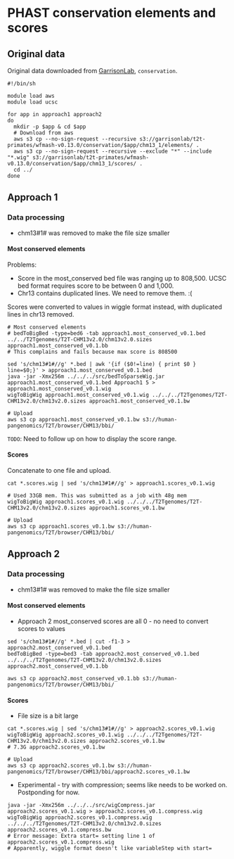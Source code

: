 # PHAST conservation elements and scores

## Original data
Original data downloaded from [GarrisonLab](https://garrisonlab.s3.amazonaws.com/index.html?prefix=t2t-primates/wfmash-v0.13.0/), `conservation`.

```shell
#!/bin/sh

module load aws
module load ucsc

for app in approach1 approach2
do
  mkdir -p $app & cd $app
  # Download from aws
  aws s3 cp --no-sign-request --recursive s3://garrisonlab/t2t-primates/wfmash-v0.13.0/conservation/$app/chm13_1/elements/ .
  aws s3 cp --no-sign-request --recursive --exclude "*" --include "*.wig" s3://garrisonlab/t2t-primates/wfmash-v0.13.0/conservation/$app/chm13_1/scores/ .
  cd ../
done
```

## Approach 1
### Data processing
* chm13#1# was removed to make the file size smaller

#### Most conserved elements
Problems:
* Score in the most_conserved bed file was ranging up to 808,500. UCSC bed format requires score to be between 0 and 1,000.
* Chr13 contains duplicated lines. We need to remove them. :(

Scores were converted to values in wiggle format instead, with duplicated lines in chr13 removed.

```shell
# Most conserved elements
# bedToBigBed -type=bed6 -tab approach1.most_conserved_v0.1.bed ../../T2Tgenomes/T2T-CHM13v2.0/chm13v2.0.sizes approach1.most_conserved_v0.1.bb
# This complains and fails because max score is 808500

sed 's/chm13#1#//g' *.bed | awk '{if ($0!=line) { print $0 } line=$0;}' > approach1.most_conserved_v0.1.bed
java -jar -Xmx256m ../../../src/bedToSparseWig.jar approach1.most_conserved_v0.1.bed Approach1 5 > approach1.most_conserved_v0.1.wig
wigToBigWig approach1.most_conserved_v0.1.wig ../../../T2Tgenomes/T2T-CHM13v2.0/chm13v2.0.sizes approach1.most_conserved_v0.1.bw

# Upload
aws s3 cp approach1.most_conserved_v0.1.bw s3://human-pangenomics/T2T/browser/CHM13/bbi/
```
`TODO`: Need to follow up on how to display the score range.

#### Scores
Concatenate to one file and upload.
```shell
cat *.scores.wig | sed 's/chm13#1#//g' > approach1.scores_v0.1.wig

# Used 33GB mem. This was submitted as a job with 48g mem
wigToBigWig approach1.scores_v0.1.wig ../../../T2Tgenomes/T2T-CHM13v2.0/chm13v2.0.sizes approach1.scores_v0.1.bw

# Upload
aws s3 cp approach1.scores_v0.1.bw s3://human-pangenomics/T2T/browser/CHM13/bbi/
```

## Approach 2
### Data processing
* chm13#1# was removed to make the file size smaller

#### Most conserved elements
* Approach 2 most_conserved scores are all 0 - no need to convert scores to values

```shell
sed 's/chm13#1#//g' *.bed | cut -f1-3 > approach2.most_conserved_v0.1.bed
bedToBigBed -type=bed3 -tab approach2.most_conserved_v0.1.bed ../../../T2Tgenomes/T2T-CHM13v2.0/chm13v2.0.sizes approach2.most_conserved_v0.1.bb

aws s3 cp approach2.most_conserved_v0.1.bb s3://human-pangenomics/T2T/browser/CHM13/bbi/
```

#### Scores
* File size is a bit large
```shell
cat *.scores.wig | sed 's/chm13#1#//g' > approach2.scores_v0.1.wig
wigToBigWig approach2.scores_v0.1.wig ../../../T2Tgenomes/T2T-CHM13v2.0/chm13v2.0.sizes approach2.scores_v0.1.bw
# 7.3G approach2.scores_v0.1.bw

# Upload
aws s3 cp approach2.scores_v0.1.bw s3://human-pangenomics/T2T/browser/CHM13/bbi/approach2.scores_v0.1.bw
```

* Experimental - try with compression; seems like needs to be worked on. Postponding for now.
```shell
java -jar -Xmx256m ../../../src/wigCompress.jar approach2.scores_v0.1.wig > approach2.scores_v0.1.compress.wig
wigToBigWig approach2.scores_v0.1.compress.wig ../../../T2Tgenomes/T2T-CHM13v2.0/chm13v2.0.sizes approach2.scores_v0.1.compress.bw
# Error message: Extra start= setting line 1 of approach2.scores_v0.1.compress.wig
# Apparently, wiggle format doesn't like variableStep with start=
```
